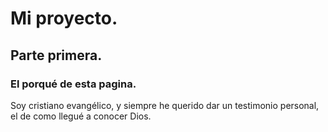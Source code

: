 # Mi proyecto.

## Parte primera.

###  El porqué de esta pagina. 

Soy cristiano evangélico, y siempre he querido dar un testimonio personal, el de como llegué a conocer  Dios.
